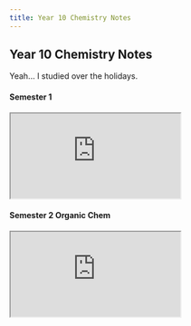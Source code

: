 ```yaml
---
title: Year 10 Chemistry Notes
---
```


## Year 10 Chemistry Notes
Yeah... I studied over the holidays.

#### Semester 1
<iframe src="https://shanmeis-notes.toomwn.xyz/assets/science/y10-sem1-chem.pdf" title="Year 10 Sem 1 Chem"></iframe>

#### Semester 2 Organic Chem
<iframe src="https://shanmeis-notes.toomwn.xyz/assets/science/y10-sem2-chem.pdf" title="Year 10 Sem 2 Chem"></iframe>